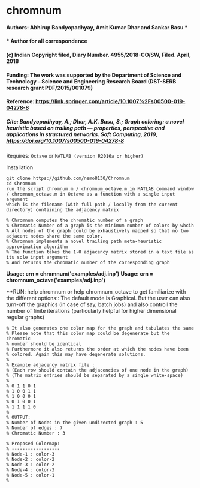 # chromnum

#### Authors: Abhirup Bandyopadhyay, Amit Kumar Dhar and Sankar Basu *
#### * Author for all correspondence

#### (c) Indian Copyright filed, Diary Number. 4955/2018-CO/SW, Filed. April, 2018

#### Funding: The work was supported by the Department of Science and Technology – Science and Engineering Research Board (DST-SERB research grant PDF/2015/001079)

#### Reference:   https://link.springer.com/article/10.1007%2Fs00500-019-04278-8

##### Cite: Bandyopadhyay, A.; Dhar, A.K. Basu, S.; Graph coloring: a novel heuristic based on trailing path — properties, perspective and applications in structured networks. Soft Computing, 2019, https://doi.org/10.1007/s00500-019-04278-8


Requires: `Octave` or `MATLAB (version R2016a or higher)`  

Installation
```
git clone https://github.com/nemo8130/Chromnum
cd Chromnum
run the script chromnum.m / chromnum_octave.m in MATLAB command window / chromnum_octave.m in Octave as a function with a single input argument
which is the filename (with full path / locally from the current directory) containing the adjacency matrix
```

```
% Chromnum computes the chromatic number of a graph 
% Chromatic Number of a graph is the minimum number of colors by whcih 
% All nodes of the graph could be exhaustively mapped so that no two adjacent nodes share the same color. 
% Chromnum implements a novel trailing path meta-heuristic approximation algorithm
% The function takes the 1-0 adjacency matrix stored in a text file as its sole input argument
% And returns the chromatic number of the corresponding graph
```

**Usage: crn = chromnum('examples/adj.inp')**
**Usage: crn = chromnum_octave('examples/adj.inp')**

**RUN: help chromnum or help chromnum_octave to get familiarize with the different options:: The default mode is Graphical. But the user can also turn-off the graphics (in case of say, batch jobs) and also controll the number of finite iterations (particularly helpful for higher dimensional regular graphs) 


```
% It also generates one color map for the graph and tabulates the same 
% Please note that this color map could be degenerate but the chromatic
% number should be identical 
% Furthermore it also returns the order at which the nodes have been
% colored. Again this may have degenerate solutions.
%
% Example adjacency matrix file :
% (Each row should contain the adjacencies of one node in the graph)
% (The matrix entries should be separated by a single white-space)
%
% 0 1 1 0 1
% 1 0 0 1 1
% 1 0 0 0 1
% 0 1 0 0 1
% 1 1 1 1 0
% 
% OUTPUT:
% Number of Nodes in the given undirected graph : 5
% Number of edges : 7 
% Chromatic Number : 3 

% Proposed Colormap:
% ------------------
% Node-1 : color-3
% Node-2 : color-2
% Node-3 : color-2
% Node-4 : color-3
% Node-5 : color-1
%


